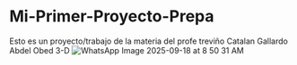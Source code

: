 # Mi-Primer-Proyecto-Prepa
Esto es un proyecto/trabajo de la materia del profe treviño
Catalan Gallardo Abdel Obed
3-D
![WhatsApp Image 2025-09-18 at 8 50 31 AM](https://github.com/user-attachments/assets/21b6e395-8501-4117-9748-80b7f44e070e)
